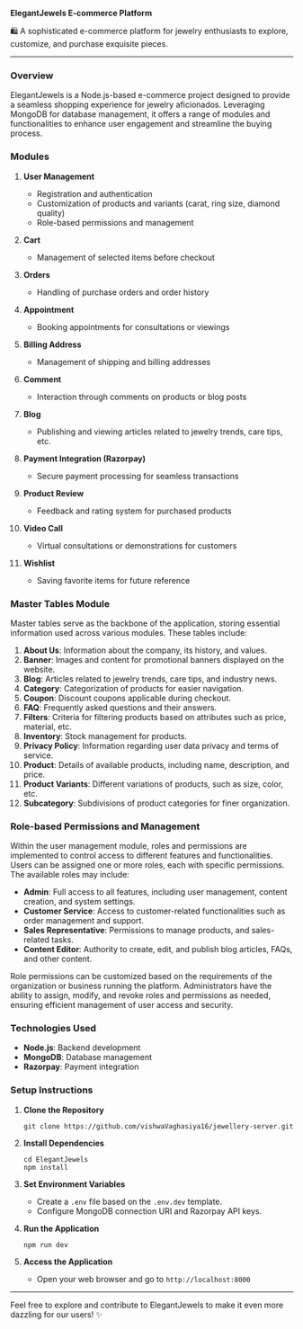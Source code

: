 **ElegantJewels E-commerce Platform**

🛍️ A sophisticated e-commerce platform for jewelry enthusiasts to explore, customize, and purchase exquisite pieces.

---

### Overview

ElegantJewels is a Node.js-based e-commerce project designed to provide a seamless shopping experience for jewelry aficionados. Leveraging MongoDB for database management, it offers a range of modules and functionalities to enhance user engagement and streamline the buying process.

### Modules

1. **User Management**
   - Registration and authentication
   - Customization of products and variants (carat, ring size, diamond quality)
   - Role-based permissions and management

2. **Cart**
   - Management of selected items before checkout

3. **Orders**
   - Handling of purchase orders and order history

4. **Appointment**
   - Booking appointments for consultations or viewings

5. **Billing Address**
   - Management of shipping and billing addresses

6. **Comment**
   - Interaction through comments on products or blog posts

7. **Blog**
   - Publishing and viewing articles related to jewelry trends, care tips, etc.

8. **Payment Integration (Razorpay)**
   - Secure payment processing for seamless transactions

9. **Product Review**
   - Feedback and rating system for purchased products

10. **Video Call**
    - Virtual consultations or demonstrations for customers

11. **Wishlist**
    - Saving favorite items for future reference

### Master Tables Module

Master tables serve as the backbone of the application, storing essential information used across various modules. These tables include:

1. **About Us**: Information about the company, its history, and values.
2. **Banner**: Images and content for promotional banners displayed on the website.
3. **Blog**: Articles related to jewelry trends, care tips, and industry news.
4. **Category**: Categorization of products for easier navigation.
5. **Coupon**: Discount coupons applicable during checkout.
6. **FAQ**: Frequently asked questions and their answers.
7. **Filters**: Criteria for filtering products based on attributes such as price, material, etc.
8. **Inventory**: Stock management for products.
9. **Privacy Policy**: Information regarding user data privacy and terms of service.
10. **Product**: Details of available products, including name, description, and price.
11. **Product Variants**: Different variations of products, such as size, color, etc.
12. **Subcategory**: Subdivisions of product categories for finer organization.

### Role-based Permissions and Management

Within the user management module, roles and permissions are implemented to control access to different features and functionalities. Users can be assigned one or more roles, each with specific permissions. The available roles may include:

- **Admin**: Full access to all features, including user management, content creation, and system settings.
- **Customer Service**: Access to customer-related functionalities such as order management and support.
- **Sales Representative**: Permissions to manage products, and sales-related tasks.
- **Content Editor**: Authority to create, edit, and publish blog articles, FAQs, and other content.

Role permissions can be customized based on the requirements of the organization or business running the platform. Administrators have the ability to assign, modify, and revoke roles and permissions as needed, ensuring efficient management of user access and security.

### Technologies Used

- **Node.js**: Backend development
- **MongoDB**: Database management
- **Razorpay**: Payment integration

### Setup Instructions

1. **Clone the Repository**
   ```
   git clone https://github.com/vishwaVaghasiya16/jewellery-server.git
   ```

2. **Install Dependencies**
   ```
   cd ElegantJewels
   npm install
   ```

3. **Set Environment Variables**
   - Create a `.env` file based on the `.env.dev` template.
   - Configure MongoDB connection URI and Razorpay API keys.

4. **Run the Application**
   ```
   npm run dev
   ```

5. **Access the Application**
   - Open your web browser and go to `http://localhost:8000`

---

Feel free to explore and contribute to ElegantJewels to make it even more dazzling for our users! ✨
